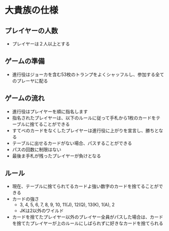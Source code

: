 # 大貴族の仕様

##  プレイヤーの人数
- プレイヤーは２人以上とする

## ゲームの準備
-  進行役はジョーカを含む53枚のトランプをよくシャッフルし、参加する全てのプレーヤに配る

## ゲームの流れ
- 進行役はプレイヤーを順に指名します
- 指名されたプレイヤーは、以下のルールに従って手札から1枚のカードをテーブルに捨てることができる
- すてべのカードをなくしたプレイヤーは進行役に上がりを宣言し、勝ちとなる
- テーブルに出せるカードがない場合、パスすることができる
- パスの回数に制限はない
- 最後ま手札が残ったプレイヤーが負けとなる

## ルール
- 現在、テーブルに捨てられてるカードよ強い数字のカードを捨てることができる
- カードの強さ
  - 3, 4, 5, 6, 7, 8, 9, 10, 11(J), 12(Q), 13(K), 1(A), 2
  - JKは2以外のワイルド
- カードを捨てたプレイヤー以外のプレイヤー全員がパスした場合は、カードを捨てたプレイヤーが上のルールにしばられずに好きなカードを捨てられる